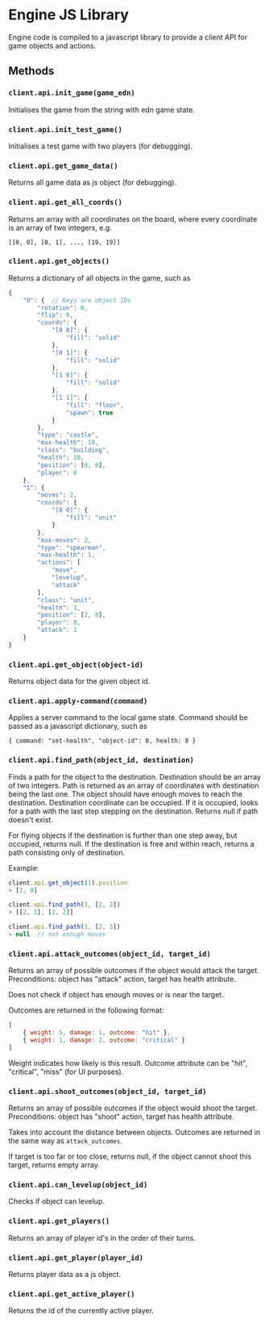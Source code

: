 # Engine JS Library

Engine code is compiled to a javascript library to provide a client API for game objects and actions.

## Methods

### `client.api.init_game(game_edn)`

Initialises the game from the string with edn game state.

### `client.api.init_test_game()`

Initialises a test game with two players (for debugging).

### `client.api.get_game_data()`

Returns all game data as js object (for debugging).

### `client.api.get_all_coords()`

Returns an array with all coordinates on the board, where every coordinate is an array of two integers, e.g.

`[[0, 0], [0, 1], ..., [19, 19]]`

### `client.api.get_objects()`

Returns a dictionary of all objects in the game, such as

```js
{
    "0": {  // Keys are object IDs
        "rotation": 0,
        "flip": 0,
        "coords": {
            "[0 0]": {
                "fill": "solid"
            },
            "[0 1]": {
                "fill": "solid"
            },
            "[1 0]": {
                "fill": "solid"
            },
            "[1 1]": {
                "fill": "floor",
                "spawn": true
            }
        },
        "type": "castle",
        "max-health": 10,
        "class": "building",
        "health": 10,
        "position": [0, 0],
        "player": 0
    },
    "1": {
        "moves": 2,
        "coords": {
            "[0 0]": {
                "fill": "unit"
            }
        },
        "max-moves": 2,
        "type": "spearman",
        "max-health": 1,
        "actions": [
            "move",
            "levelup",
            "attack"
        ],
        "class": "unit",
        "health": 1,
        "position": [2, 0],
        "player": 0,
        "attack": 1
    }
}
```

### `client.api.get_object(object-id)`

Returns object data for the given object id.


### `client.api.apply-command(command)`

Applies a server command to the local game state. Command should be passed as a javascript dictionary, such as

`{ command: "set-health", "object-id": 0, health: 8 }`

### `client.api.find_path(object_id, destination)`

Finds a path for the object to the destination.
Destination should be an array of two integers.
Path is returned as an array of coordinates with destination being the last one.
The object should have enough moves to reach the destination.
Destination coordinate can be occupied. If it is occupied, looks for a path with the last step stepping on the destination.
Returns null if path doesn't exist.

For flying objects if the destination is further than one step away, but occupied, returns null. If the destination is free and within reach, returns a path consisting only of destination.

Example:
```js
client.api.get_object(1).position
> [2, 0]

client.api.find_path(1, [2, 2])
> [[2, 1], [2, 2]]

client.api.find_path(1, [2, 3])
> null  // not enough moves
```

### `client.api.attack_outcomes(object_id, target_id)`

Returns an array of possible outcomes if the object would attack the target.
Preconditions: object has "attack" action, target has health attribute.

Does not check if object has enough moves or is near the target.

Outcomes are returned in the following format:
```js
[
    { weight: 5, damage: 1, outcome: "hit" },
    { weight: 1, damage: 2, outcome: "critical" }
]
```

Weight indicates how likely is this result.
Outcome attribute can be "hit", "critical", "miss" (for UI purposes).


### `client.api.shoot_outcomes(object_id, target_id)`

Returns an array of possible outcomes if the object would shoot the target.
Preconditions: object has "shoot" action, target has health attribute.

Takes into account the distance between objects.
Outcomes are returned in the same way as `attack_outcomes`.

If target is too far or too close, returns null, if the object cannot shoot this target, returns empty array.

### `client.api.can_levelup(object_id)`

Checks if object can levelup.

### `client.api.get_players()`

Returns an array of player id's in the order of their turns.

### `client.api.get_player(player_id)`

Returns player data as a js object.

### `client.api.get_active_player()`

Returns the id of the currently active player.

